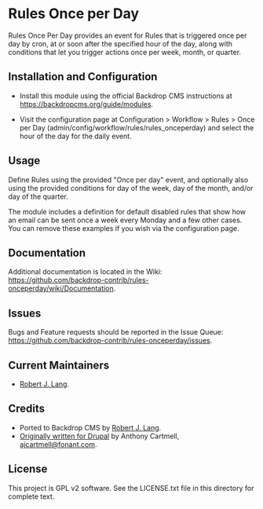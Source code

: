 Rules Once per Day
==================

Rules Once Per Day provides an event for Rules that is triggered once per day by
cron, at or soon after the specified hour of the day, along with conditions that
let you trigger actions once per week, month, or quarter.


Installation and Configuration
------------------------------

- Install this module using the official Backdrop CMS instructions at
  https://backdropcms.org/guide/modules.

- Visit the configuration page at Configuration > Workflow > Rules > Once per
Day (admin/config/workflow/rules/rules_onceperday) and select the hour of the
day for the daily event.


Usage
-----

Define Rules using the provided "Once per day" event, and optionally also
using the provided conditions for day of the week, day of the month, and/or day
of the quarter.

The module includes a definition for default disabled rules that show how an
email can be sent once a week every Monday and a few other cases. You can remove
these examples if you wish via the configuration page.


Documentation
-------------

Additional documentation is located in the Wiki:
https://github.com/backdrop-contrib/rules-onceperday/wiki/Documentation.


Issues
------

Bugs and Feature requests should be reported in the Issue Queue:
https://github.com/backdrop-contrib/rules-onceperday/issues.


Current Maintainers
-------------------

- [Robert J. Lang](https://github.com/bugfolder).


Credits
-------

- Ported to Backdrop CMS by [Robert J. Lang](https://github.com/bugfolder).
- [Originally written for Drupal](http://drupal.org/project/rules_onceperday) by Anthony Cartmell, <ajcartmell@fonant.com>.


License
-------

This project is GPL v2 software.
See the LICENSE.txt file in this directory for complete text.
